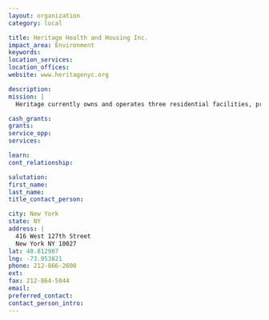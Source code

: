 ```yaml
---
layout: organization
category: local

title: Heritage Health and Housing Inc.
impact_area: Environment
keywords: 
location_services: 
location_offices: 
website: www.heritagenyc.org

description: 
mission: |
  Heritage currently owns and operates three residential facilities, provides program services to leases scatterd-site apartments for people with special needs.

cash_grants: 
grants: 
service_opp: 
services: 

learn: 
cont_relationship: 

salutation: 
first_name: 
last_name: 
title_contact_person: 

city: New York
state: NY
address: |
  416 West 127th Street  
  New York NY 10027
lat: 40.812987
lng: -73.953821
phone: 212-866-2600
ext: 
fax: 212-864-5044
email: 
preferred_contact: 
contact_person_intro: 
---
```

